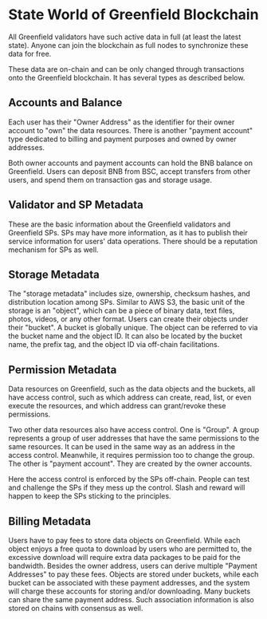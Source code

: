 # State World of Greenfield Blockchain
All Greenfield validators have such active data in full (at least the latest state). Anyone can join the blockchain as
full nodes to synchronize these data for free.

These data are on-chain and can be only changed through transactions onto the Greenfield blockchain. It has several types
as described below.

## Accounts and Balance
Each user has their "Owner Address" as the identifier for their owner account to "own" the data resources. There is
another "payment account" type dedicated to billing and payment purposes and owned by owner addresses.

Both owner accounts and payment accounts can hold the BNB balance on Greenfield. Users can deposit BNB from BSC, accept
transfers from other users, and spend them on transaction gas and storage usage.

## Validator and SP Metadata
These are the basic information about the Greenfield validators and Greenfield SPs. SPs may have more information, as
it has to publish their service information for users' data operations. There should be a reputation mechanism for SPs
as well.

## Storage Metadata
The "storage metadata" includes size, ownership, checksum hashes, and distribution location among SPs. Similar to AWS S3,
the basic unit of the storage is an "object", which can be a piece of binary data, text files, photos, videos, or any
other format. Users can create their objects under their "bucket". A bucket is globally unique. The object can be referred
to via the bucket name and the object ID. It can also be located by the bucket name, the prefix tag, and the object ID
via off-chain facilitations.

## Permission Metadata
Data resources on Greenfield, such as the data objects and the buckets, all have access control, such as which address
can create, read, list, or even execute the resources, and which address can grant/revoke these permissions.

Two other data resources also have access control. One is "Group". A group represents a group of user addresses that have
the same permissions to the same resources. It can be used in the same way as an address in the access control. Meanwhile,
it requires permission too to change the group. The other is "payment account". They are created by the owner accounts.

Here the access control is enforced by the SPs off-chain. People can test and challenge the SPs if they mess up the
control. Slash and reward will happen to keep the SPs sticking to the principles.

## Billing Metadata
Users have to pay fees to store data objects on Greenfield. While each object enjoys a free quota to download by users
who are permitted to, the excessive download will require extra data packages to be paid for the bandwidth. Besides
the owner address, users can derive multiple "Payment Addresses" to pay these fees. Objects are stored under buckets,
while each bucket can be associated with these payment addresses, and the system will charge these accounts for storing
and/or downloading. Many buckets can share the same payment address. Such association information is also stored on
chains with consensus as well.